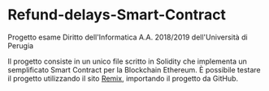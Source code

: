 # Refund-delays-Smart-Contract
Progetto esame Diritto dell'Informatica A.A. 2018/2019 dell'Università di Perugia

Il progetto consiste in un unico file scritto in Solidity che implementa un semplificato Smart Contract per la Blockchain Ethereum. È possibile testare il progetto utilizzando il sito <a href="https://remix.ethereum.org/" rel="nofollow">Remix</a>, importando il progetto da GitHub.

